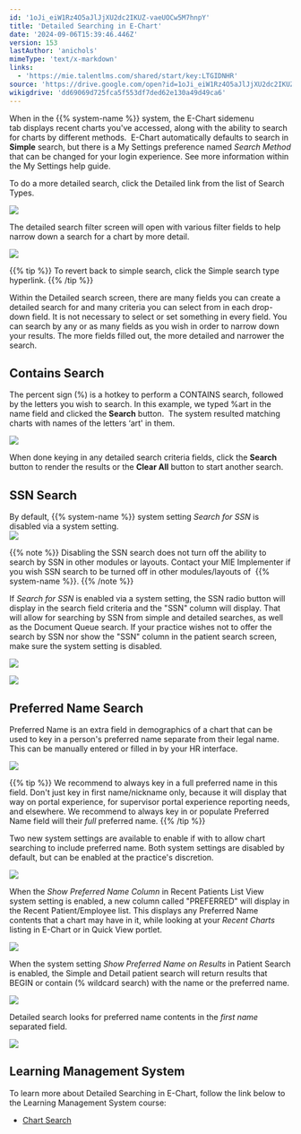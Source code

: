 ```yaml
---
id: '1oJi_eiW1Rz4O5aJlJjXU2dc2IKUZ-vaeUOCw5M7hnpY'
title: 'Detailed Searching in E-Chart'
date: '2024-09-06T15:39:46.446Z'
version: 153
lastAuthor: 'anichols'
mimeType: 'text/x-markdown'
links:
  - 'https://mie.talentlms.com/shared/start/key:LTGIDNHR'
source: 'https://drive.google.com/open?id=1oJi_eiW1Rz4O5aJlJjXU2dc2IKUZ-vaeUOCw5M7hnpY'
wikigdrive: 'dd69069d725fca5f553df7ded62e130a49d49ca6'
---
```

When in the {{% system-name %}} system, the E-Chart sidemenu tab displays recent charts you've accessed, along with the ability to search for charts by different methods.  E-Chart automatically defaults to search in **Simple** search, but there is a My Settings preference named *Search Method* that can be changed for your login experience.  See more information within the My Settings help guide.

To do a more detailed search, click the Detailed link from the list of Search Types.

![](../detailed-searching-in-e-chart.assets/9bde2d66fe2c7c9955d0d80d9e0fec04.png)

The detailed search filter screen will open with various filter fields to help narrow down a search for a chart by more detail.

![](../detailed-searching-in-e-chart.assets/be5328a4b81c9853b4f592f154594f91.png)

{{% tip %}}
To revert back to simple search, click the Simple search type hyperlink.
{{% /tip %}}

Within the Detailed search screen, there are many fields you can create a detailed search for and many criteria you can select from in each drop-down field. It is not necessary to select or set something in every field. You can search by any or as many fields as you wish in order to narrow down your results. The more fields filled out, the more detailed and narrower the search.

## Contains Search

The percent sign (%) is a hotkey to perform a CONTAINS search, followed by the letters you wish to search. In this example, we typed %art in the name field and clicked the **Search** button.  The system resulted matching charts with names of the letters ‘art' in them.

![](../detailed-searching-in-e-chart.assets/6a46b0bd7f99d2479da83dc546bfbb51.png)

When done keying in any detailed search criteria fields, click the **Search** button to render the results or the **Clear All** button to start another search.

## SSN Search

By default, {{% system-name %}} system setting *Search for SSN* is disabled via a system setting.  
![](../detailed-searching-in-e-chart.assets/2b65024220b01048e7ee520ccadf68c1.png)

{{% note %}}
Disabling the SSN search does not turn off the ability to search by SSN in other modules or layouts. Contact your MIE Implementer if you wish SSN search to be turned off in other modules/layouts of  {{% system-name %}}.
{{% /note %}}

If *Search for SSN* is enabled via a system setting, the SSN radio button will display in the search field criteria and the "SSN" column will display. That will allow for searching by SSN from simple and detailed searches, as well as the Document Queue search. If your practice wishes not to offer the search by SSN nor show the "SSN" column in the patient search screen, make sure the system setting is disabled.

![](../detailed-searching-in-e-chart.assets/7c4ed8481cc53b68b5e7850f9ada05d8.png)

![](../detailed-searching-in-e-chart.assets/4e99c04b57f9c544f78e563c442a0167.png)

## Preferred Name Search

Preferred Name is an extra field in demographics of a chart that can be used to key in a person's preferred name separate from their legal name.  This can be manually entered or filled in by your HR interface.

![](../detailed-searching-in-e-chart.assets/b1709d15fb0e76b4491ec2a9e961b103.png)

{{% tip %}}
We recommend to always key in a full preferred name in this field.  Don't just key in first name/nickname only, because it will display that way on portal experience, for supervisor portal experience reporting needs, and elsewhere.  We recommend to always key in or populate Preferred Name field will their *full* preferred name.
{{% /tip %}}

Two new system settings are available to enable if with to allow chart searching to include preferred name.  Both system settings are disabled by default, but can be enabled at the practice's discretion.

![](../detailed-searching-in-e-chart.assets/3901df7afa7bd7d8cae9fcd06349a666.png)

When the *Show Preferred Name Column* in Recent Patients List View system setting is enabled, a new column called "PREFERRED" will display in the Recent Patient/Employee list. This displays any Preferred Name contents that a chart may have in it, while looking at your *Recent Charts* listing in E-Chart or in Quick View portlet.

![](../detailed-searching-in-e-chart.assets/e49f717acb6691cabdded36f474c1f3a.png)

When the system setting *Show Preferred Name on Results* in Patient Search is enabled, the Simple and Detail patient search will return results that BEGIN or contain (% wildcard search) with the name or the preferred name.

![](../detailed-searching-in-e-chart.assets/d65c10c13bc02c348838de6ce255651f.png)

Detailed search looks for preferred name contents in the *first name* separated field.

![](../detailed-searching-in-e-chart.assets/3a3f322330f86189b9b2e1500079b184.png)

## Learning Management System

To learn more about Detailed Searching in E-Chart, follow the link below to the Learning Management System course:

* [Chart Search](https://mie.talentlms.com/shared/start/key:LTGIDNHR)
